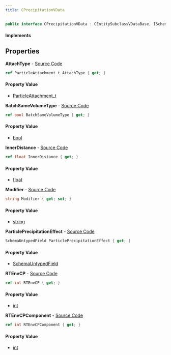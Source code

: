 ```yaml
---
title: CPrecipitationVData
---
```


```csharp
public interface CPrecipitationVData : CEntitySubclassVDataBase, ISchemaClass<CEntitySubclassVDataBase>, ISchemaClass<CPrecipitationVData>, ISchemaField, ISchemaClass, INativeHandle
```

#### Implements

## Properties

**AttachType** - [Source Code](https://github.com/swiftly-solution/swiftlys2/blob/main/managed/src/SwiftlyS2.Generated/Schemas/Interfaces/CPrecipitationVData.cs#L21)

```csharp
ref ParticleAttachment_t AttachType { get; }
```

#### Property Value

- [ParticleAttachment_t](/docs/api/shared/schemadefinitions/particleattachment_t)

**BatchSameVolumeType** - [Source Code](https://github.com/swiftly-solution/swiftlys2/blob/main/managed/src/SwiftlyS2.Generated/Schemas/Interfaces/CPrecipitationVData.cs#L23)

```csharp
ref bool BatchSameVolumeType { get; }
```

#### Property Value

- [bool](https://learn.microsoft.com/dotnet/api/system.boolean)

**InnerDistance** - [Source Code](https://github.com/swiftly-solution/swiftlys2/blob/main/managed/src/SwiftlyS2.Generated/Schemas/Interfaces/CPrecipitationVData.cs#L19)

```csharp
ref float InnerDistance { get; }
```

#### Property Value

- [float](https://learn.microsoft.com/dotnet/api/system.single)

**Modifier** - [Source Code](https://github.com/swiftly-solution/swiftlys2/blob/main/managed/src/SwiftlyS2.Generated/Schemas/Interfaces/CPrecipitationVData.cs#L29)

```csharp
string Modifier { get; set; }
```

#### Property Value

- [string](https://learn.microsoft.com/dotnet/api/system.string)

**ParticlePrecipitationEffect** - [Source Code](https://github.com/swiftly-solution/swiftlys2/blob/main/managed/src/SwiftlyS2.Generated/Schemas/Interfaces/CPrecipitationVData.cs#L17)

```csharp
SchemaUntypedField ParticlePrecipitationEffect { get; }
```

#### Property Value

- [SchemaUntypedField](/docs/api/shared/schemas/schemauntypedfield)

**RTEnvCP** - [Source Code](https://github.com/swiftly-solution/swiftlys2/blob/main/managed/src/SwiftlyS2.Generated/Schemas/Interfaces/CPrecipitationVData.cs#L25)

```csharp
ref int RTEnvCP { get; }
```

#### Property Value

- [int](https://learn.microsoft.com/dotnet/api/system.int32)

**RTEnvCPComponent** - [Source Code](https://github.com/swiftly-solution/swiftlys2/blob/main/managed/src/SwiftlyS2.Generated/Schemas/Interfaces/CPrecipitationVData.cs#L27)

```csharp
ref int RTEnvCPComponent { get; }
```

#### Property Value

- [int](https://learn.microsoft.com/dotnet/api/system.int32)

